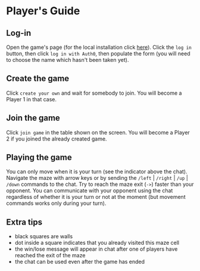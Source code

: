 # Player's Guide

## Log-in

Open the game's page (for the local installation click [here](http://localhost:5173/)). Click the `log in` button, then click `log in with Auth0`, then populate the form (you will need to choose the name which hasn't been taken yet).

## Create the game

Click `create your own` and wait for somebody to join. You will become a Player 1 in that case.

## Join the game

Click `join game` in the table shown on the screen. You will become a Player 2 if you joined the already created game.

## Playing the game

You can only move when it is your turn (see the indicator above the chat). Navigate the maze with arrow keys or by sending the `/left` | `/right` | `/up` | `/down` commands to the chat. Try to reach the maze exit (`->`) faster than your opponent. You can communicate with your opponent using the chat regardless of whether it is your turn or not at the moment (but movement commands works only during your turn).

## Extra tips

- black squares are walls
- dot inside a square indicates that you already visited this maze cell
- the win/lose message will appear in chat after one of players have reached the exit of the maze
- the chat can be used even after the game has ended